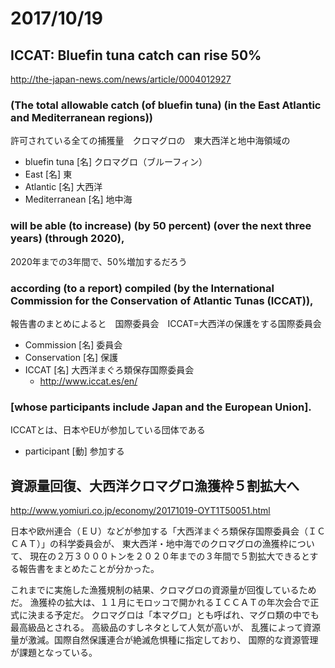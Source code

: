 # 2017/10/19

## ICCAT: Bluefin tuna catch can rise 50%
http://the-japan-news.com/news/article/0004012927

### (The total allowable catch (of bluefin tuna) (in the East Atlantic and Mediterranean regions))
許可されている全ての捕獲量　クロマグロの　東大西洋と地中海領域の
- bluefin tuna [名] クロマグロ（ブルーフィン）
- East [名] 東
- Atlantic [名] 大西洋
- Mediterranean [名] 地中海

### will be able (to increase) (by 50 percent) (over the next three years) (through 2020), 
2020年までの3年間で、50%増加するだろう

### according (to a report) compiled (by the International Commission for the Conservation of Atlantic Tunas (ICCAT)), 
報告書のまとめによると　国際委員会　ICCAT=大西洋の保護をする国際委員会
- Commission [名] 委員会
- Conservation [名] 保護
- ICCAT [名] 大西洋まぐろ類保存国際委員会
    - http://www.iccat.es/en/

### [whose participants include Japan and the European Union].
ICCATとは、日本やEUが参加している団体である
- participant [動] 参加する

## 資源量回復、大西洋クロマグロ漁獲枠５割拡大へ
http://www.yomiuri.co.jp/economy/20171019-OYT1T50051.html

日本や欧州連合（ＥＵ）などが参加する「大西洋まぐろ類保存国際委員会（ＩＣＣＡＴ）」の科学委員会が、
東大西洋・地中海でのクロマグロの漁獲枠について、
現在の２万３０００トンを２０２０年までの３年間で５割拡大できるとする報告書をまとめたことが分かった。

これまでに実施した漁獲規制の結果、クロマグロの資源量が回復しているためだ。
漁獲枠の拡大は、１１月にモロッコで開かれるＩＣＣＡＴの年次会合で正式に決まる予定だ。
クロマグロは「本マグロ」とも呼ばれ、マグロ類の中でも最高級品とされる。
高級品のすしネタとして人気が高いが、
乱獲によって資源量が激減。国際自然保護連合が絶滅危惧種に指定しており、
国際的な資源管理が課題となっている。

